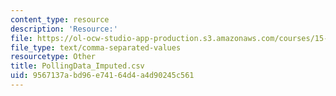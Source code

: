 ```yaml
---
content_type: resource
description: 'Resource:'
file: https://ol-ocw-studio-app-production.s3.amazonaws.com/courses/15-071-the-analytics-edge-spring-2017/9567137abd96e74164d4a4d90245c561_PollingData_Imputed.csv
file_type: text/comma-separated-values
resourcetype: Other
title: PollingData_Imputed.csv
uid: 9567137a-bd96-e741-64d4-a4d90245c561
---
```


